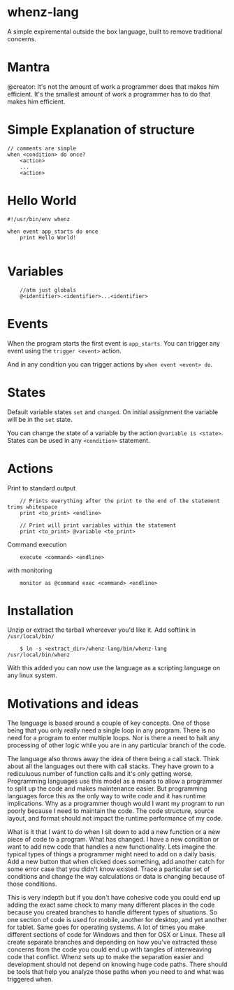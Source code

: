 # whenz-lang
A simple expiremental outside the box language, built to remove traditional concerns.

# Mantra
@creator: It's not the amount of work a programmer does that makes him efficient. 
It's the smallest amount of work a programmer has to do that makes him efficient.

# Simple Explanation of structure

```
// comments are simple
when <condition> do once?
	<action>
	...
	<action>
```

# Hello World

```
#!/usr/bin/env whenz

when event app_starts do once
	print Hello World!
	
```

# Variables

```
	//atm just globals
	@<identifier>.<identifier>...<identifier>
```

# Events

When the program starts the first event is `app_starts`. You can trigger any event using the `trigger <event>` action.

And in any condition you can trigger actions by `when event <event> do`. 

# States

Default variable states `set` and `changed`. On initial assignment the variable will be in the `set` state.

You can change the state of a variable by the action `@variable is <state>`. States can be used in any `<condition>` statement.

# Actions

Print to standard output

```
	// Prints everything after the print to the end of the statement trims whitespace
	print <to_print> <endline>
	
	// Print will print variables within the statement
	print <to_print> @variable <to_print>
```

Command execution

```
	execute <command> <endline>
```

with monitoring

```
	monitor as @command exec <command> <endline>
```

# Installation

Unzip or extract the tarball whereever you'd like it. Add softlink in `/usr/local/bin/`

		$ ln -s <extract_dir>/whenz-lang/bin/whenz-lang /usr/local/bin/whenz
		
With this added you can now use the language as a scripting language on any linux system.

# Motivations and ideas
The language is based around a couple of key concepts. One of those being that you only really need a single loop in any program. There is no need for a program to enter multiple loops. Nor is there a need to halt any processing of other logic while you are in any particular branch of the code.

The language also throws away the idea of there being a call stack. Think about all the languages out there with call stacks. They have grown to a rediculuous number of function calls and it's only getting worse. Programming languages use this model as a means to allow a programmer to split up the code and makes maintenance easier. But programming languages force this as the only way to write code and it has runtime implications. Why as a programmer though would I want my program to run poorly because I need to maintain the code. The code structure, source layout, and format should not impact the runtime performance of my code.

What is it that I want to do when I sit down to add a new function or a new piece of code to a program. What has changed. I have a new condition or want to add new code that handles a new functionality. Lets imagine the typical types of things a programmer might need to add on a daily basis. Add a new button that when clicked does something, add another catch for some error case that you didn't know existed. Trace a particular set of conditions and change the way calculations or data is changing because of those conditions. 

This is very indepth but if you don't have cohesive code you could end up adding the exact same check to many many different places in the code because you created branches to handle different types of situations. So one section of code is used for mobile, another for desktop, and yet another for tablet. Same goes for operating systems. A lot of times you make different sections of code for Windows and then for OSX or Linux. These all create separate branches and depending on how you've extracted these concerns from the code you could end up with tangles of interweaving code that conflict. Whenz sets up to make the separation easier and development should not depend on knowing huge code paths. There should be tools that help you analyze those paths when you need to and what was triggered when.




